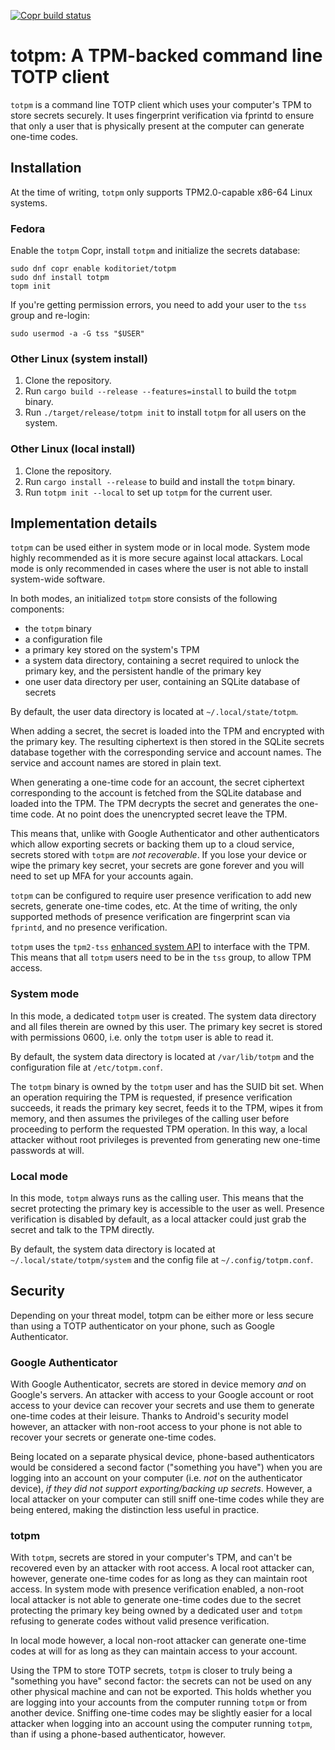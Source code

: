 [![Copr build status](https://copr.fedorainfracloud.org/coprs/koditoriet/totpm/package/totpm/status_image/last_build.png)](https://copr.fedorainfracloud.org/coprs/koditoriet/totpm/package/totpm/)

# totpm: A TPM-backed command line TOTP client
`totpm` is a command line TOTP client which uses your computer's TPM to store secrets securely.
It uses fingerprint verification via fprintd to ensure that only a user that is physically present at the computer
can generate one-time codes.


## Installation
At the time of writing, `totpm` only supports TPM2.0-capable x86-64 Linux systems.


### Fedora
Enable the `totpm` Copr, install `totpm` and initialize the secrets database:
```shell
sudo dnf copr enable koditoriet/totpm
sudo dnf install totpm
topm init
```

If you're getting permission errors, you need to add your user to the `tss` group and re-login:
```shell
sudo usermod -a -G tss "$USER"
```


### Other Linux (system install)
1. Clone the repository.
2. Run `cargo build --release --features=install` to build the `totpm` binary.
3. Run `./target/release/totpm init` to install `totpm` for all users on the system.


### Other Linux (local install)
1. Clone the repository.
2. Run `cargo install --release` to build and install the `totpm` binary.
3. Run `totpm init --local` to set up `totpm` for the current user.


## Implementation details
`totpm` can be used either in system mode or in local mode. System mode highly recommended as it is more secure
against local attackars. Local mode is only recommended in cases where the user is not able to install
system-wide software.

In both modes, an initialized `totpm` store consists of the following components:
- the `totpm` binary
- a configuration file
- a primary key stored on the system's TPM
- a system data directory, containing a secret required to unlock the primary key, and the persistent handle
  of the primary key
- one user data directory per user, containing an SQLite database of secrets

By default, the user data directory is located at `~/.local/state/totpm`.

When adding a secret, the secret is loaded into the TPM and encrypted with the primary key.
The resulting ciphertext is then stored in the SQLite secrets database together with the corresponding
service and account names. The service and account names are stored in plain text.

When generating a one-time code for an account, the secret ciphertext corresponding to the account is 
fetched from the SQLite database and loaded into the TPM. The TPM decrypts the secret and generates the one-time code.
At no point does the unencrypted secret leave the TPM.

This means that, unlike with Google Authenticator and other authenticators which allow exporting secrets or backing
them up to a cloud service, secrets stored with `totpm` are *not recoverable*.
If you lose your device or wipe the primary key secret, your secrets are gone forever and you will need to
set up MFA for your accounts again.

`totpm` can be configured to require user presence verification to add new secrets, generate one-time codes, etc.
At the time of writing, the only supported methods of presence verification are fingerprint scan via `fprintd`,
and no presence verification.

`totpm` uses the `tpm2-tss` [enhanced system API](https://tpm2-tss.readthedocs.io/en/stable/group__esys.html)
to interface with the TPM. This means that all `totpm` users need to be in the `tss` group, to allow TPM access.


### System mode
In this mode, a dedicated `totpm` user is created. The system data directory and all files therein
are owned by this user. The primary key secret is stored with permissions 0600, i.e. only the `totpm` user
is able to read it.

By default, the system data directory is located at `/var/lib/totpm` and the configuration file at
`/etc/totpm.conf`.

The `totpm` binary is owned by the `totpm` user and has the SUID bit set. When an operation requiring the
TPM is requested, if presence verification succeeds, it reads the primary key secret, feeds it to the TPM,
wipes it from memory, and then assumes the privileges of the calling user before proceeding to perform
the requested TPM operation.
In this way, a local attacker without root privileges is prevented from generating new one-time passwords
at will.


### Local mode
In this mode, `totpm` always runs as the calling user. This means that the secret protecting the primary
key is accessible to the user as well. Presence verification is disabled by default, as a local attacker
could just grab the secret and talk to the TPM directly.

By default, the system data directory is located at `~/.local/state/totpm/system` and the config file at
`~/.config/totpm.conf`.


## Security
Depending on your threat model, totpm can be either more or less secure than using a TOTP authenticator
on your phone, such as Google Authenticator.


### Google Authenticator
With Google Authenticator, secrets are stored in device memory *and* on Google's servers.
An attacker with access to your Google account or root access to your device can recover your secrets
and use them to generate one-time codes at their leisure.
Thanks to Android's security model however, an attacker with non-root access to your phone is not able to recover
your secrets or generate one-time codes.

Being located on a separate physical device, phone-based authenticators would be considered a second factor
("something you have") when you are logging into an account on your computer (i.e. *not* on the authenticator device),
*if they did not support exporting/backing up secrets*.
However, a local attacker on your computer can still sniff one-time codes while they are being entered,
making the distinction less useful in practice.


### totpm
With `totpm`, secrets are stored in your computer's TPM, and can't be recovered even by an attacker with root access.
A local root attacker can, however, generate one-time codes for as long as they can maintain root access.
In system mode with presence verification enabled, a non-root local attacker is not able to generate one-time codes
due to the secret protecting the primary key being owned by a dedicated user and `totpm` refusing to generate codes
without valid presence verification.

In local mode however, a local non-root attacker can generate one-time codes at will for as long as they can maintain
access to your account.

Using the TPM to store TOTP secrets, `totpm` is closer to truly being a "something you have" second factor: the secrets
can not be used on any other physical machine and can not be exported.
This holds whether you are logging into your accounts from the computer running `totpm` or from another device.
Sniffing one-time codes may be slightly easier for a local attacker when logging into an account using
the computer running `totpm`, than if using a phone-based authenticator, however.

